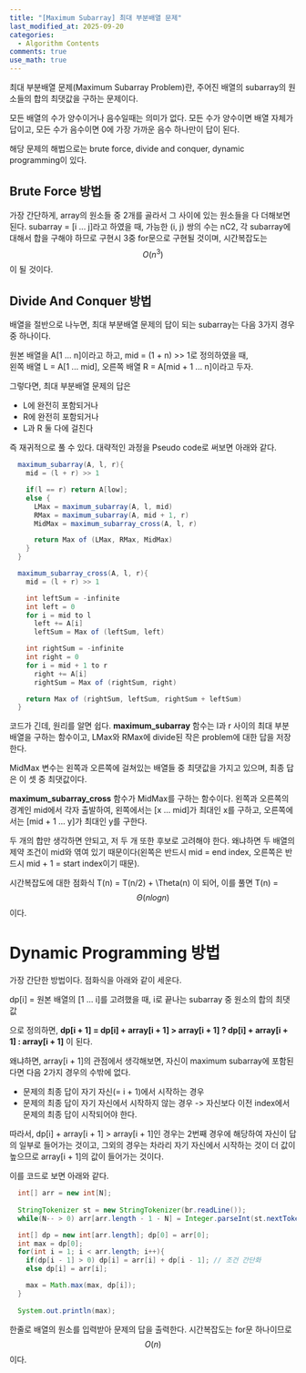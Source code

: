 ```yaml
---
title: "[Maximum Subarray] 최대 부분배열 문제"
last_modified_at: 2025-09-20
categories:
  - Algorithm Contents
comments: true
use_math: true
---  
```

  
최대 부분배열 문제(Maximum Subarray Problem)란, 주어진 배열의 subarray의 원소들의 합의 최댓값을 구하는 문제이다.  
  
모든 배열의 수가 양수이거나 음수일때는 의미가 없다. 모든 수가 양수이면 배열 자체가 답이고, 모든 수가 음수이면 0에 가장 가까운 음수 하나만이 답이 된다.  
  
해당 문제의 해법으로는 brute force, divide and conquer, dynamic programming이 있다.  
  
## Brute Force 방법
  
가장 간단하게, array의 원소들 중 2개를 골라서 그 사이에 있는 원소들을 다 더해보면 된다. subarray = [i ... j]라고 하였을 때, 가능한 (i, j) 쌍의 수는 nC2, 각 subarray에 대해서 합을 구해야 하므로 구현시 3중 for문으로 구현될 것이며, 시간복잡도는 $$O(n^{3})$$이 될 것이다.  
  
## Divide And Conquer 방법  
  
배열을 절반으로 나누면, 최대 부분배열 문제의 답이 되는 subarray는 다음 3가지 경우 중 하나이다.  
  
원본 배열을 A[1 ... n]이라고 하고, mid = (1 + n) >> 1로 정의하였을 때,  
왼쪽 배열 L = A[1 ... mid], 오른쪽 배열 R = A[mid + 1 ... n]이라고 두자.  
  
그렇다면, 최대 부분배열 문제의 답은  
- L에 완전히 포함되거나  
- R에 완전히 포함되거나  
- L과 R 둘 다에 걸친다  

즉 재귀적으로 풀 수 있다. 대략적인 과정을 Pseudo code로 써보면 아래와 같다.  
  
```java
  maximum_subarray(A, l, r){
    mid = (l + r) >> 1

    if(l == r) return A[low];
    else {
      LMax = maximum_subarray(A, l, mid)
      RMax = maximum_subarray(A, mid + 1, r)
      MidMax = maximum_subarray_cross(A, l, r)

      return Max of (LMax, RMax, MidMax)
    }
  }

  maximum_subarray_cross(A, l, r){
    mid = (l + r) >> 1

    int leftSum = -infinite
    int left = 0
    for i = mid to l
      left += A[i]
      leftSum = Max of (leftSum, left)

    int rightSum = -infinite
    int right = 0
    for i = mid + 1 to r
      right += A[i]
      rightSum = Max of (rightSum, right)

    return Max of (rightSum, leftSum, rightSum + leftSum)
  }
```  
  
코드가 긴데, 원리를 알면 쉽다. **maximum_subarray** 함수는 l과 r 사이의 최대 부분배열을 구하는 함수이고, LMax와 RMax에 divide된 작은 problem에 대한 답을 저장한다.  
  
MidMax 변수는 왼쪽과 오른쪽에 걸쳐있는 배열들 중 최댓값을 가지고 있으며, 최종 답은 이 셋 중 최댓값이다.  
  
**maximum_subarray_cross** 함수가 MidMax를 구하는 함수이다. 왼쪽과 오른쪽의 경계인 mid에서 각자 출발하여, 왼쪽에서는 [x ... mid]가 최대인 x를 구하고, 오른쪽에서는 [mid + 1 ... y]가 최대인 y를 구한다.  
  
두 개의 합만 생각하면 안되고, 저 두 개 또한 후보로 고려해야 한다. 왜냐하면 두 배열의 제약 조건이 mid와 엮여 있기 때문이다(왼쪽은 반드시 mid = end index, 오른쪽은 반드시 mid + 1 = start index이기 때문).  
  
시간복잡도에 대한 점화식 T(n) = T(n/2) + \Theta(n) 이 되어, 이를 풀면 T(n) = $$\Theta(nlogn)$$이다.  
  
# Dynamic Programming 방법  
  
가장 간단한 방법이다. 점화식을 아래와 같이 세운다.  
  
dp[i] = 원본 배열의 [1 ... i]를 고려했을 때, i로 끝나는 subarray 중 원소의 합의 최댓값  
  
으로 정의하면, **dp[i + 1] = dp[i] + array[i + 1] > array[i + 1] ? dp[i] + array[i + 1] : array[i + 1]** 이 된다.  
  
왜냐하면, array[i + 1]의 관점에서 생각해보면, 자신이 maximum subarray에 포함된다면 다음 2가지 경우의 수밖에 없다.  
- 문제의 최종 답이 자기 자신(= i + 1)에서 시작하는 경우
- 문제의 최종 답이 자기 자신에서 시작하지 않는 경우 -> 자신보다 이전 index에서 문제의 최종 답이 시작되어야 한다.  
  
따라서, dp[i] + array[i + 1] > array[i + 1]인 경우는 2번째 경우에 해당하여 자신이 답의 일부로 들어가는 것이고, 그외의 경우는 차라리 자기 자신에서 시작하는 것이 더 값이 높으므로 array[i + 1]의 값이 들어가는 것이다.  
  
이를 코드로 보면 아래와 같다.  
```java
  int[] arr = new int[N];
  
  StringTokenizer st = new StringTokenizer(br.readLine());
  while(N-- > 0) arr[arr.length - 1 - N] = Integer.parseInt(st.nextToken()); // 원소 할당

  int[] dp = new int[arr.length]; dp[0] = arr[0];
  int max = dp[0];
  for(int i = 1; i < arr.length; i++){
    if(dp[i - 1] > 0) dp[i] = arr[i] + dp[i - 1]; // 조건 간단화
    else dp[i] = arr[i];

    max = Math.max(max, dp[i]);
  }
  
  System.out.println(max);
```  
  
한줄로 배열의 원소를 입력받아 문제의 답을 출력한다. 시간복잡도는 for문 하나이므로 $$O(n)$$이다.  
  